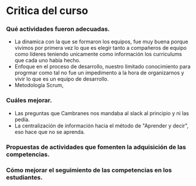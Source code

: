 # Critica del curso
### Qué	actividades fueron adecuadas.
  * La dinamica con la que se formaron los equipos, fue muy buena porque vivimos por primera vez lo que es elegir tanto a compañeros de equipo como líderes teniendo unicamente como información los curriculums que cada uno había hecho.
  * Enfoque en el proceso de desarrollo, nuestro limitado conocimiento para progrmar como tal no fue un impedimento a la hora de organizarnos y vivir lo que es un equipo de desarrollo.
  * Metodología Scrum, 
### Cuáles mejorar.
  * Las preguntas que Cambranes nos mandaba al slack al principio y ni las pedía.
  * La centralización de información hacia el método de "Aprender y decir", eso hace que no se aprenda.
### Propuestas de actividades que fomenten la adquisición de las competencias.

### Cómo mejorar el seguimiento	de las competencias en los estudiantes.
